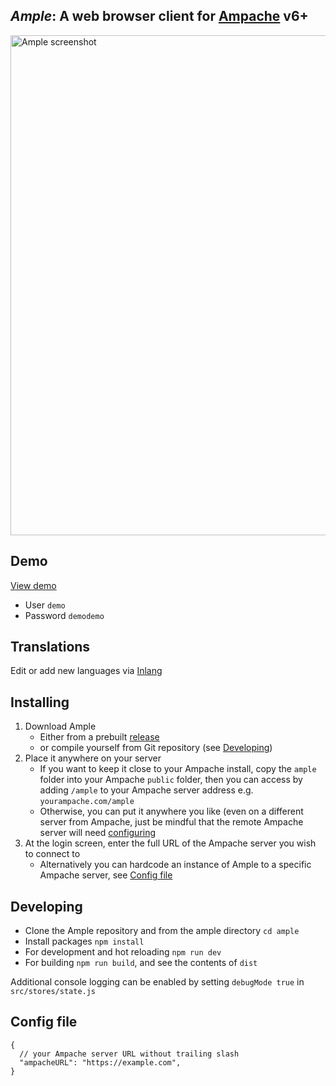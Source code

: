 ## _Ample_: A web browser client for [Ampache](https://ampache.org/) v6+

<img src="https://github.com/mitchray/ample/assets/5735900/194c98a2-db2b-4f6c-be3b-92c80342436a" width=800 alt="Ample screenshot" />

## Demo

[View demo](https://ample-player.vercel.app)
-   User `demo`
-   Password `demodemo`

## Translations

Edit or add new languages via [Inlang](https://inlang.com/editor/github.com/mitchray/ample)

## Installing

1. Download Ample
   - Either from a prebuilt [release](https://github.com/mitchray/ample/releases)
   - or compile yourself from Git repository (see [Developing](#developing))
2. Place it anywhere on your server
   - If you want to keep it close to your Ampache install, copy the `ample` folder into your Ampache `public` folder, then you can access by adding `/ample` to your Ampache server address e.g. `yourampache.com/ample`
   - Otherwise, you can put it anywhere you like (even on a different server from Ampache, just be mindful that the remote Ampache server will need [configuring](https://github.com/mitchray/ample/wiki/Connecting-to-a-remote-Ampache-server-(CORS))
3. At the login screen, enter the full URL of the Ampache server you wish to connect to
   - Alternatively you can hardcode an instance of Ample to a specific Ampache server, see [Config file](#config-file)

## Developing

- Clone the Ample repository and from the ample directory `cd ample`
- Install packages `npm install`
- For development and hot reloading `npm run dev`
- For building `npm run build`, and see the contents of `dist`

Additional console logging can be enabled by setting `debugMode true` in `src/stores/state.js`

## Config file
```
{
  // your Ampache server URL without trailing slash
  "ampacheURL": "https://example.com", 
}
```

